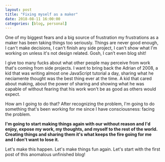 ```yaml
---
layout: post
title: "Fixing myself as a maker"
date: 2018-08-11 16:00:00
categories: [blog, personal]
---
```


One of my biggest fears and a big source of frustration my frustrations as a maker has been taking things too seriously. Things are never good enough, I can't make decisions, I can't finish any side project, I can't show what I'm working on unless it's not design related. Gosh, I can’t even blog shit!

I give too many fucks about what other people may perceive from work that's coming from side projects. I want to bring back the Adrian of 2008, a kid that was writing almost one JavaScript tutorial a day, sharing what he neciamente thought was the best thing ever at the time. A kid that cared about making, about the power of sharing and showing what he was capable of without fearing that his work won't be as good as others would expect.

How am I going to do that? After recognizing the problem, I'm going to do something that's been working for me since I have consciousness: facing the problem.

**I'm going to start making things again with our without reason and I'd enjoy, expose my work, my thoughts, and myself to the rest of the world. Creating things and sharing them it's what keeps the fire going for me and I don't want to lose it.**

Let's make this happen. Let's make things fun again. Let's start with the first post of this anomalous unfinished blog!
